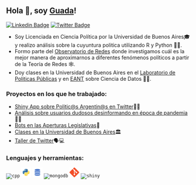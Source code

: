 ## Hola 👋, soy [Guada](https://github.com/Guadag12/)!
[![Linkedin Badge](https://img.shields.io/badge/-LinkedIn-0e76a8?style=flat-square&logo=Linkedin&logoColor=white)](https://www.linkedin.com/in/guadalupe-andrea-gonzalez-68b19913a/)
[![Twitter Badge](https://img.shields.io/badge/-Twitter-00acee?style=flat-square&logo=Twitter&logoColor=white)](https://twitter.com/guadag12)

- Soy Licenciada en Ciencia Política por la Universidad de Buenos Aires🎓 y realizo análisis sobre la cuyuntura politica utilizando R y Python 👩‍💻.
- Formo parte del [Observatorio de Redes](https://twitter.com/O_de_R) donde investigamos cuál es la mejor manera de aproximarnos a diferentes fenómenos políticos a partir de la Teoría de Redes 🕸.
- Doy clases en la Universidad de Buenos Aires en el [Laboratorio de Politicas Públicas](https://twitter.com/LABPoliticasUBA) y en [EANT](https://twitter.com/eanttech) sobre Ciencia de Datos 👥🔬.


### Proyectos en los que he trabajado:
- [Shiny App sobre Politic@s Argentin@s en Twitter](https://oderedes.shinyapps.io/oder/)👨‍💼 
- [Análisis sobre usuarios dudosos desinformando en época de pandemia](https://github.com/Observatorio-de-Redes/usuariosdudosaprocedencia)💉🤖
- [Bots en las Aperturas Legislativas](https://github.com/Guadag12/bots_in_congress)📱
- [Clases en la Universidad de Buenos Aires](https://github.com/labpoliticasuba)🏛️
- [Taller de Twitter](https://github.com/labpoliticasuba/Taller-de-Twitter)🗣💻


### Lenguajes y herramientas:
<code><img height="27" src="https://new.library.arizona.edu/sites/default/files/styles/featured_image/public/featured_media/rprogramming.png?itok=tW_Lc4a8" alt="cpp"></code>
<code><img height="27" src="https://raw.githubusercontent.com/github/explore/80688e429a7d4ef2fca1e82350fe8e3517d3494d/topics/python/python.png" alt="python"></code>
<code><img height="27" src="https://raw.githubusercontent.com/github/explore/80688e429a7d4ef2fca1e82350fe8e3517d3494d/topics/sql/sql.png" alt="sql"></code>
<code><img height="27" src="https://encrypted-tbn0.gstatic.com/images?q=tbn%3AANd9GcSTTzPAw-55ssm1Im594xYZ9eRQu2JylrkYLg&usqp=CAU" alt="mongodb"></code>
<code><img height="27" src="https://raw.githubusercontent.com/devicons/devicon/master/icons/git/git-original.svg" alt="git"></code>
<code><img height="27" src="https://blog.efpsa.org/wp-content/uploads/2019/04/pic1.png" alt="shiny"></code>

<!--
**Guadag12/Guadag12** is a ✨ _special_ ✨ repository because its `README.md` (this file) appears on your GitHub profile.
-->

